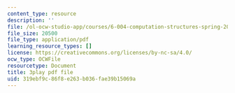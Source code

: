 ```yaml
---
content_type: resource
description: ''
file: /ol-ocw-studio-app/courses/6-004-computation-structures-spring-2017/319ebf9c86f8e263b036fae39b15069a_5oOdsbRPb2Y.pdf
file_size: 20500
file_type: application/pdf
learning_resource_types: []
license: https://creativecommons.org/licenses/by-nc-sa/4.0/
ocw_type: OCWFile
resourcetype: Document
title: 3play pdf file
uid: 319ebf9c-86f8-e263-b036-fae39b15069a
---
```


